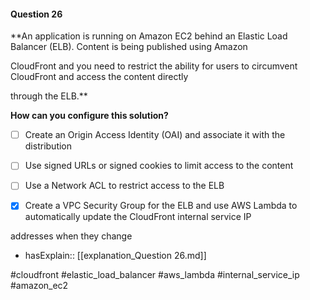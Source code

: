 #### Question  26


**An application is running on Amazon EC2 behind an Elastic Load Balancer (ELB). Content is being published using Amazon

CloudFront and you need to restrict the ability for users to circumvent CloudFront and access the content directly

through the ELB.**


**How can you configure this solution?**


- [ ] Create an Origin Access Identity (OAI) and associate it with the distribution


- [ ] Use signed URLs or signed cookies to limit access to the content


- [ ] Use a Network ACL to restrict access to the ELB


- [x] Create a VPC Security Group for the ELB and use AWS Lambda to automatically update the CloudFront internal service IP

addresses when they change



- hasExplain:: [[explanation_Question  26.md]]

#cloudfront #elastic_load_balancer #aws_lambda #internal_service_ip #amazon_ec2 